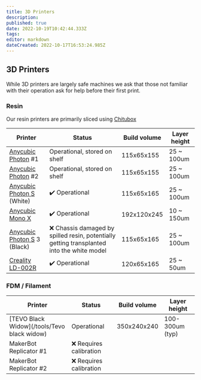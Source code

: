 ```yaml
---
title: 3D Printers
description: 
published: true
date: 2022-10-19T10:42:44.333Z
tags: 
editor: markdown
dateCreated: 2022-10-17T16:53:24.985Z
---
```


## 3D Printers

While 3D printers are largely safe machines we ask that those not familiar with their operation ask for help before their first print.

### Resin

Our resin printers are primarily sliced using [Chitubox](https://www.chitubox.com/en)

| Printer                                                                                                                    | Status                                                                                     | Build volume | Layer height |
|----------------------------------------------------------------------------------------------------------------------------|--------------------------------------------------------------------------------------------|--------------|--------------|
| [Anycubic Photon](https://www.anycubic.com/products/anycubic-photon-3d-printer) \#1                                        | Operational, stored on shelf                                                               | 115x65x155   | 25 \~ 100um  |
| [Anycubic Photon](https://www.anycubic.com/products/anycubic-photon-3d-printer) \#2                                        | Operational, stored on shelf                                                               | 115x65x155   | 25 \~ 100um  |
| [Anycubic Photon S](https://www.anycubic.com/collections/anycubic-photon-3d-printers/products/anycubic-photon-s) (White)   | ✔️ Operational                                                                             | 115x65x165   | 25 \~ 100um  |
| [Anycubic Mono X](https://www.anycubic.com/products/photon-mono-x-resin-printer)                                           | ✔️ Operational                                                                             | 192x120x245  | 10 \~ 150um  |
| [Anycubic Photon S](https://www.anycubic.com/collections/anycubic-photon-3d-printers/products/anycubic-photon-s) 3 (Black) | ❌ Chassis damaged by spilled resin, potentially getting transplanted into the white model | 115x65x165   | 25 \~ 100um  |
| [Creality LD-002R](https://www.creality3dofficial.com/products/ld-002r-lcd-resin-3d-printer)                               | ✔️ Operational                                                                             | 120x65x165   | 25 \~ 50um   |

### FDM / Filament

| Printer                                     | Status                  | Build volume | Layer height    |
|---------------------------------------------|-------------------------|--------------|-----------------|
| [TEVO Black Widow](/tools/Tevo black widow) | Operational             | 350x240x240  | 100-300um (typ) |
| MakerBot Replicator \#1                     | ❌ Requires calibration |              |                 |
| MakerBot Replicator \#2                     | ❌ Requires calibration |              |                 |
